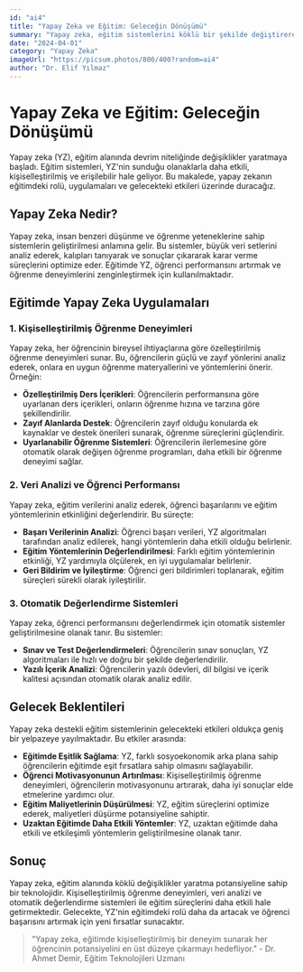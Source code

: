 ```yaml
---
id: "ai4"
title: "Yapay Zeka ve Eğitim: Geleceğin Dönüşümü"
summary: "Yapay zeka, eğitim sistemlerini köklü bir şekilde değiştirerek, öğrenci başarısını artırmak ve öğrenme deneyimlerini kişiselleştirmek için yeni fırsatlar sunuyor."
date: "2024-04-01"
category: "Yapay Zeka"
imageUrl: "https://picsum.photos/800/400?random=ai4"
author: "Dr. Elif Yılmaz"
---
```


# Yapay Zeka ve Eğitim: Geleceğin Dönüşümü

Yapay zeka (YZ), eğitim alanında devrim niteliğinde değişiklikler yaratmaya başladı. Eğitim sistemleri, YZ'nin sunduğu olanaklarla daha etkili, kişiselleştirilmiş ve erişilebilir hale geliyor. Bu makalede, yapay zekanın eğitimdeki rolü, uygulamaları ve gelecekteki etkileri üzerinde duracağız.

## Yapay Zeka Nedir?

Yapay zeka, insan benzeri düşünme ve öğrenme yeteneklerine sahip sistemlerin geliştirilmesi anlamına gelir. Bu sistemler, büyük veri setlerini analiz ederek, kalıpları tanıyarak ve sonuçlar çıkararak karar verme süreçlerini optimize eder. Eğitimde YZ, öğrenci performansını artırmak ve öğrenme deneyimlerini zenginleştirmek için kullanılmaktadır.

## Eğitimde Yapay Zeka Uygulamaları

### 1. Kişiselleştirilmiş Öğrenme Deneyimleri

Yapay zeka, her öğrencinin bireysel ihtiyaçlarına göre özelleştirilmiş öğrenme deneyimleri sunar. Bu, öğrencilerin güçlü ve zayıf yönlerini analiz ederek, onlara en uygun öğrenme materyallerini ve yöntemlerini önerir. Örneğin:
- **Özelleştirilmiş Ders İçerikleri**: Öğrencilerin performansına göre uyarlanan ders içerikleri, onların öğrenme hızına ve tarzına göre şekillendirilir.
- **Zayıf Alanlarda Destek**: Öğrencilerin zayıf olduğu konularda ek kaynaklar ve destek önerileri sunarak, öğrenme süreçlerini güçlendirir.
- **Uyarlanabilir Öğrenme Sistemleri**: Öğrencilerin ilerlemesine göre otomatik olarak değişen öğrenme programları, daha etkili bir öğrenme deneyimi sağlar.

### 2. Veri Analizi ve Öğrenci Performansı

Yapay zeka, eğitim verilerini analiz ederek, öğrenci başarılarını ve eğitim yöntemlerinin etkinliğini değerlendirir. Bu süreçte:
- **Başarı Verilerinin Analizi**: Öğrenci başarı verileri, YZ algoritmaları tarafından analiz edilerek, hangi yöntemlerin daha etkili olduğu belirlenir.
- **Eğitim Yöntemlerinin Değerlendirilmesi**: Farklı eğitim yöntemlerinin etkinliği, YZ yardımıyla ölçülerek, en iyi uygulamalar belirlenir.
- **Geri Bildirim ve İyileştirme**: Öğrenci geri bildirimleri toplanarak, eğitim süreçleri sürekli olarak iyileştirilir.

### 3. Otomatik Değerlendirme Sistemleri

Yapay zeka, öğrenci performansını değerlendirmek için otomatik sistemler geliştirilmesine olanak tanır. Bu sistemler:
- **Sınav ve Test Değerlendirmeleri**: Öğrencilerin sınav sonuçları, YZ algoritmaları ile hızlı ve doğru bir şekilde değerlendirilir.
- **Yazılı İçerik Analizi**: Öğrencilerin yazılı ödevleri, dil bilgisi ve içerik kalitesi açısından otomatik olarak analiz edilir.

## Gelecek Beklentileri

Yapay zeka destekli eğitim sistemlerinin gelecekteki etkileri oldukça geniş bir yelpazeye yayılmaktadır. Bu etkiler arasında:
- **Eğitimde Eşitlik Sağlama**: YZ, farklı sosyoekonomik arka plana sahip öğrencilerin eğitimde eşit fırsatlara sahip olmasını sağlayabilir.
- **Öğrenci Motivasyonunun Artırılması**: Kişiselleştirilmiş öğrenme deneyimleri, öğrencilerin motivasyonunu artırarak, daha iyi sonuçlar elde etmelerine yardımcı olur.
- **Eğitim Maliyetlerinin Düşürülmesi**: YZ, eğitim süreçlerini optimize ederek, maliyetleri düşürme potansiyeline sahiptir.
- **Uzaktan Eğitimde Daha Etkili Yöntemler**: YZ, uzaktan eğitimde daha etkili ve etkileşimli yöntemlerin geliştirilmesine olanak tanır.

## Sonuç

Yapay zeka, eğitim alanında köklü değişiklikler yaratma potansiyeline sahip bir teknolojidir. Kişiselleştirilmiş öğrenme deneyimleri, veri analizi ve otomatik değerlendirme sistemleri ile eğitim süreçlerini daha etkili hale getirmektedir. Gelecekte, YZ'nin eğitimdeki rolü daha da artacak ve öğrenci başarısını artırmak için yeni fırsatlar sunacaktır.

> "Yapay zeka, eğitimde kişiselleştirilmiş bir deneyim sunarak her öğrencinin potansiyelini en üst düzeye çıkarmayı hedefliyor." - Dr. Ahmet Demir, Eğitim Teknolojileri Uzmanı